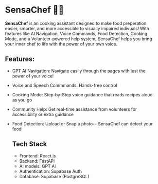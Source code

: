 # SensaChef 👨‍🍳

**SensaChef** is an cooking assistant designed to make food preperation easier, smarter, and more accessible to visually impaired indivuals! With features like AI Navigation, Voice Commands, Food Detection, Cooking Mode, and a Volunteer-powered help system, SensaChef helps you bring your inner chef to life with the power of your own voice.

## Features:
- GPT AI Navigation: Navigate easily through the pages with just the power of your voice!
- Voice and Speech Commmands: Hands-free control
- Cooking Mode: Step-by-Step voice guidance that reads recipes aloud as you go
- Community Help: Get real-time assistance from volunteers for accessibility or extra guidance
- Food Detection: Upload or Snap a photo-- SensaChef can detect your food

  ## Tech Stack
  - Frontend: React.js
  - Backend: FastAPI
  - AI models: GPT AI
  - Authentication: Supabase Auth
  - Database: Supabase (PostgreSQL)


